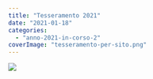 ```yaml
---
title: "Tesseramento 2021"
date: "2021-01-18"
categories: 
  - "anno-2021-in-corso-2"
coverImage: "tesseramento-per-sito.png"
---
```


[![](images/tesseramento-per-sito-300x300.png)](http://www.associazionediabeticibrescia.it/wp-content/uploads/2021/01/tesseramento-per-sito.png)
